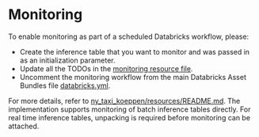 # Monitoring

To enable monitoring as part of a scheduled Databricks workflow, please:
- Create the inference table that you want to monitor and was passed in as an initialization parameter.
- Update all the TODOs in the [monitoring resource file](../resources/monitoring-resource.yml).
- Uncomment the monitoring workflow from the main Databricks Asset Bundles file [databricks.yml](../databricks.yml).

For more details, refer to [ny_taxi_koeppen/resources/README.md](../resources/README.md). 
The implementation supports monitoring of batch inference tables directly.
For real time inference tables, unpacking is required before monitoring can be attached.
